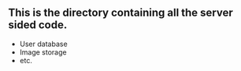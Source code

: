 ## This is the directory containing all the server sided code.
- User database
- Image storage
- etc.
